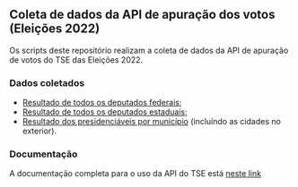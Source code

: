 ## Coleta de dados da API de apuração dos votos (Eleições 2022)
Os scripts deste repositório realizam a coleta de dados da API de apuração de votos do TSE das Eleições 2022.

### Dados coletados
- [Resultado de todos os deputados federais](https://github.com/lucasthaynan/apuracao_eleicoes_2022/tree/main/dados);
- [Resultado de todos os deputados estaduais](https://github.com/lucasthaynan/apuracao_eleicoes_2022/tree/main/dados);
- [Resultado dos presidenciáveis por município](https://github.com/lucasthaynan/apuracao_eleicoes_2022/tree/main/dados) (incluíndo as cidades no exterior).

### Documentação 
A documentação completa para o uso da API do TSE está [neste link](https://www.tse.jus.br/eleicoes/eleicoes-2022/interessados-na-divulgacao-de-resultados-2022)
 
